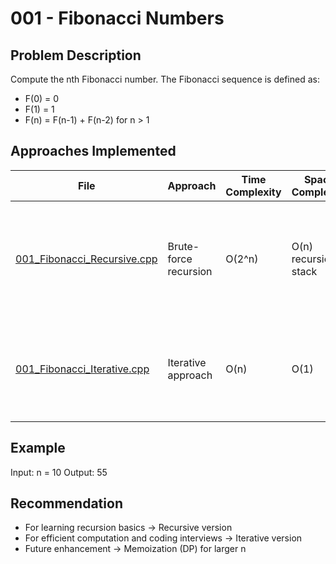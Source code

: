 # 001 - Fibonacci Numbers

## Problem Description
Compute the nth Fibonacci number. The Fibonacci sequence is defined as:

- F(0) = 0
- F(1) = 1
- F(n) = F(n-1) + F(n-2) for n > 1

## Approaches Implemented

| File | Approach | Time Complexity | Space Complexity | Notes |
|------|----------|----------------|-----------------|-------|
| [001_Fibonacci_Recursive.cpp](001_Fibonacci_Recursive.cpp) | Brute-force recursion | O(2^n) | O(n) recursion stack | Simple, direct translation of Fibonacci definition. Inefficient for large n. |
| [001_Fibonacci_Iterative.cpp](001_Fibonacci_Iterative.cpp) | Iterative approach | O(n) | O(1) | Efficient, handles n ≤ 30 easily, avoids recursion stack overhead. |

## Example
Input: n = 10
Output: 55


## Recommendation
- For learning recursion basics → Recursive version  
- For efficient computation and coding interviews → Iterative version  
- Future enhancement → Memoization (DP) for larger n

